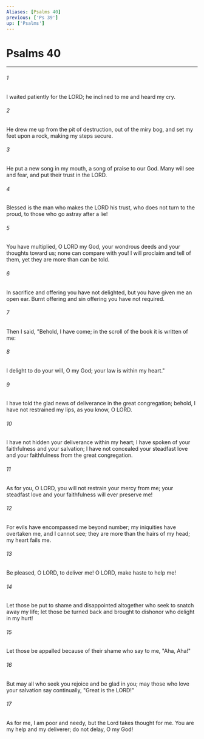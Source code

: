```yaml
---
Aliases: [Psalms 40]
previous: ['Ps 39']
up: ['Psalms']
---
```

# Psalms 40

***

 

###### 1 
I waited patiently for the LORD; 
 he inclined to me and heard my cry. 
 
 

###### 2 
He drew me up from the pit of destruction, 
 out of the miry bog, 
 and set my feet upon a rock, 
 making my steps secure. 
 
 

###### 3 
He put a new song in my mouth, 
 a song of praise to our God. 
 Many will see and fear, 
 and put their trust in the LORD.
 
 

###### 4 
Blessed is the man who makes 
 the LORD his trust, 
 who does not turn to the proud, 
 to those who go astray after a lie! 
 
 

###### 5 
You have multiplied, O LORD my God, 
 your wondrous deeds and your thoughts toward us; 
 none can compare with you! 
 I will proclaim and tell of them, 
 yet they are more than can be told.
 
 

###### 6 
In sacrifice and offering you have not delighted, 
 but you have given me an open ear. 
 Burnt offering and sin offering 
 you have not required. 
 
 

###### 7 
Then I said, "Behold, I have come; 
 in the scroll of the book it is written of me: 
 
 

###### 8 
I delight to do your will, O my God; 
 your law is within my heart."
 
 

###### 9 
I have told the glad news of deliverance 
 in the great congregation; 
 behold, I have not restrained my lips, 
 as you know, O LORD. 
 
 

###### 10 
I have not hidden your deliverance within my heart; 
 I have spoken of your faithfulness and your salvation; 
 I have not concealed your steadfast love and your faithfulness 
 from the great congregation.
 
 

###### 11 
As for you, O LORD, you will not restrain 
 your mercy from me; 
 your steadfast love and your faithfulness will 
 ever preserve me! 
 
 

###### 12 
For evils have encompassed me 
 beyond number; 
 my iniquities have overtaken me, 
 and I cannot see; 
 they are more than the hairs of my head; 
 my heart fails me.
 
 

###### 13 
Be pleased, O LORD, to deliver me! 
 O LORD, make haste to help me! 
 
 

###### 14 
Let those be put to shame and disappointed altogether 
 who seek to snatch away my life; 
 let those be turned back and brought to dishonor 
 who delight in my hurt! 
 
 

###### 15 
Let those be appalled because of their shame 
 who say to me, "Aha, Aha!"
 
 

###### 16 
But may all who seek you 
 rejoice and be glad in you; 
 may those who love your salvation 
 say continually, "Great is the LORD!" 
 
 

###### 17 
As for me, I am poor and needy, 
 but the Lord takes thought for me. 
 You are my help and my deliverer; 
 do not delay, O my God!
 
